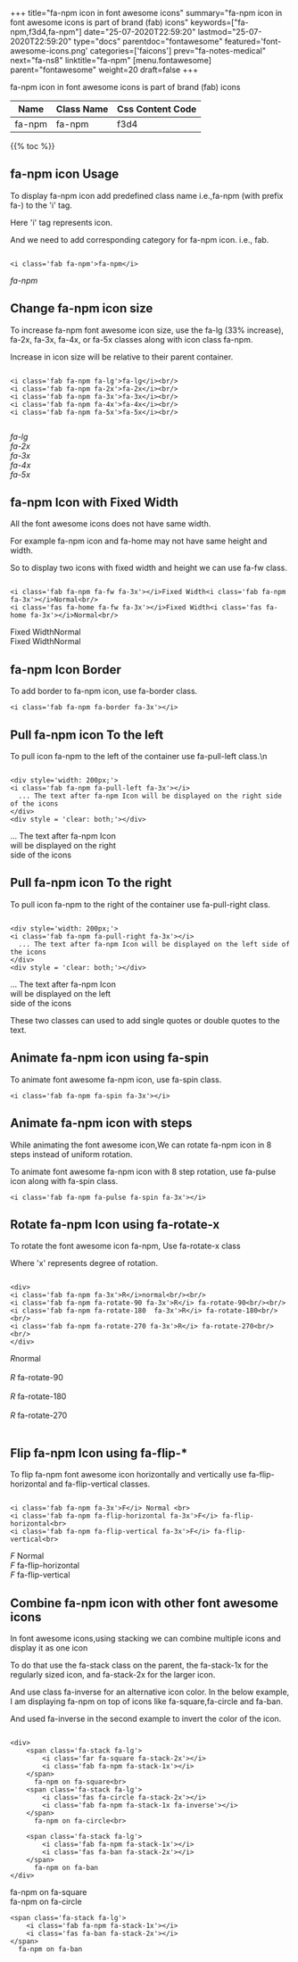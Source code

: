 +++
title="fa-npm icon in font awesome icons"
summary="fa-npm icon in font awesome icons is part of brand (fab) icons"
keywords=["fa-npm,f3d4,fa-npm"]
date="25-07-2020T22:59:20"
lastmod="25-07-2020T22:59:20"
type="docs"
parentdoc="fontawesome"
featured='font-awesome-icons.png'
categories=['faicons']
prev="fa-notes-medical"
next="fa-ns8"
linktitle="fa-npm"
[menu.fontawesome]
parent="fontawesome"
weight=20
draft=false
+++


fa-npm icon in font awesome icons is part of brand (fab) icons

<div class='table-responsive'><table class='table'><thead><tr><th>Name</th><th>Class Name</th><th>Css Content Code</th></tr></thead><tbody><tr><td>fa-npm</td><td>fa-npm</td><td>f3d4</td></tr></tbody></table></div>


{{% toc %}}


## fa-npm icon Usage

To display fa-npm icon add predefined class name i.e.,fa-npm (with prefix fa-) to the 'i' tag.

Here 'i' tag represents icon.

And we need to add corresponding category for fa-npm icon. i.e., fab.


```

<i class='fab fa-npm'>fa-npm</i>
```

<i class='fab fa-npm'>fa-npm</i>




## Change fa-npm icon size
To increase fa-npm font awesome icon size, use the fa-lg (33% increase), fa-2x, fa-3x, fa-4x, or fa-5x classes along with icon class fa-npm.

Increase in icon size will be relative to their parent container. 

```

<i class='fab fa-npm fa-lg'>fa-lg</i><br/>
<i class='fab fa-npm fa-2x'>fa-2x</i><br/>
<i class='fab fa-npm fa-3x'>fa-3x</i><br/>
<i class='fab fa-npm fa-4x'>fa-4x</i><br/>
<i class='fab fa-npm fa-5x'>fa-5x</i><br/>
            
```

<i class='fab fa-npm fa-lg'>fa-lg</i><br/>
<i class='fab fa-npm fa-2x'>fa-2x</i><br/>
<i class='fab fa-npm fa-3x'>fa-3x</i><br/>
<i class='fab fa-npm fa-4x'>fa-4x</i><br/>
<i class='fab fa-npm fa-5x'>fa-5x</i><br/>
            



## fa-npm Icon with Fixed Width 

All the font awesome icons does not have same width.

For example fa-npm icon and fa-home may not have same height and width.

So to display two icons with fixed width and height we can use fa-fw class.


```

<i class='fab fa-npm fa-fw fa-3x'></i>Fixed Width<i class='fab fa-npm fa-3x'></i>Normal<br/>
<i class='fas fa-home fa-fw fa-3x'></i>Fixed Width<i class='fas fa-home fa-3x'></i>Normal<br/>
```

<i class='fab fa-npm fa-fw fa-3x'></i>Fixed Width<i class='fab fa-npm fa-3x'></i>Normal<br/>
<i class='fas fa-home fa-fw fa-3x'></i>Fixed Width<i class='fas fa-home fa-3x'></i>Normal<br/>



## fa-npm Icon Border 

To add border to fa-npm icon, use fa-border class.


```
<i class='fab fa-npm fa-border fa-3x'></i>

```
<i class='fab fa-npm fa-border fa-3x'></i>





## Pull fa-npm icon To the left

To pull icon fa-npm to the left of the container use fa-pull-left class.\n

```

<div style='width: 200px;'>
<i class='fab fa-npm fa-pull-left fa-3x'></i>
  ... The text after fa-npm Icon will be displayed on the right side of the icons
</div>
<div style = 'clear: both;'></div>
```

<div style='width: 200px;'>
<i class='fab fa-npm fa-pull-left fa-3x'></i>
  ... The text after fa-npm Icon will be displayed on the right side of the icons
</div>
<div style = 'clear: both;'></div>




## Pull fa-npm icon To the right
To pull icon fa-npm to the right of the container use fa-pull-right class.

```

<div style='width: 200px;'>
<i class='fab fa-npm fa-pull-right fa-3x'></i>
  ... The text after fa-npm Icon will be displayed on the left side of the icons
</div>
<div style = 'clear: both;'></div>
```

<div style='width: 200px;'>
<i class='fab fa-npm fa-pull-right fa-3x'></i>
  ... The text after fa-npm Icon will be displayed on the left side of the icons
</div>
<div style = 'clear: both;'></div>

These two classes can used to add single quotes or double quotes to the text.


## Animate fa-npm icon using fa-spin
To animate font awesome fa-npm icon, use fa-spin class.

```
<i class='fab fa-npm fa-spin fa-3x'></i>
```
<i class='fab fa-npm fa-spin fa-3x'></i>




## Animate fa-npm icon with steps
While animating the font awesome icon,We can rotate fa-npm icon in 8 steps instead of uniform rotation.

To animate font awesome fa-npm icon with 8 step rotation, use fa-pulse icon along with fa-spin class.


```
<i class='fab fa-npm fa-pulse fa-spin fa-3x'></i>

```
<i class='fab fa-npm fa-pulse fa-spin fa-3x'></i>





## Rotate fa-npm Icon using fa-rotate-x
To rotate the font awesome icon fa-npm, Use fa-rotate-x class

Where 'x' represents degree of rotation.


```

<div>
<i class='fab fa-npm fa-3x'>R</i>normal<br/><br/>
<i class='fab fa-npm fa-rotate-90 fa-3x'>R</i> fa-rotate-90<br/><br/> 
<i class='fab fa-npm fa-rotate-180  fa-3x'>R</i> fa-rotate-180<br/><br/> 
<i class='fab fa-npm fa-rotate-270 fa-3x'>R</i> fa-rotate-270<br/><br/>
</div>
```

<div>
<i class='fab fa-npm fa-3x'>R</i>normal<br/><br/>
<i class='fab fa-npm fa-rotate-90 fa-3x'>R</i> fa-rotate-90<br/><br/> 
<i class='fab fa-npm fa-rotate-180  fa-3x'>R</i> fa-rotate-180<br/><br/> 
<i class='fab fa-npm fa-rotate-270 fa-3x'>R</i> fa-rotate-270<br/><br/>
</div>




## Flip fa-npm Icon using fa-flip-*
To flip fa-npm font awesome icon horizontally and vertically use fa-flip-horizontal and fa-flip-vertical classes. 

```

<i class='fab fa-npm fa-3x'>F</i> Normal <br>
<i class='fab fa-npm fa-flip-horizontal fa-3x'>F</i> fa-flip-horizontal<br>
<i class='fab fa-npm fa-flip-vertical fa-3x'>F</i> fa-flip-vertical<br>
```

<i class='fab fa-npm fa-3x'>F</i> Normal <br>
<i class='fab fa-npm fa-flip-horizontal fa-3x'>F</i> fa-flip-horizontal<br>
<i class='fab fa-npm fa-flip-vertical fa-3x'>F</i> fa-flip-vertical<br>




## Combine fa-npm icon with other font awesome icons
In font awesome icons,using stacking we can combine multiple icons and display it as one icon 

To do that use the fa-stack class on the parent, the fa-stack-1x for the regularly sized icon, and fa-stack-2x for the larger icon.

And use class fa-inverse for an alternative icon color. 
In the below example, I am displaying fa-npm on top of icons like fa-square,fa-circle and fa-ban.

And used fa-inverse in the second example to invert the color of the icon.

```

<div>
    <span class='fa-stack fa-lg'>
        <i class='far fa-square fa-stack-2x'></i>
        <i class='fab fa-npm fa-stack-1x'></i>
    </span>
      fa-npm on fa-square<br>
    <span class='fa-stack fa-lg'>
        <i class='fas fa-circle fa-stack-2x'></i>
        <i class='fab fa-npm fa-stack-1x fa-inverse'></i>
    </span>
      fa-npm on fa-circle<br>

    <span class='fa-stack fa-lg'>
        <i class='fab fa-npm fa-stack-1x'></i>
        <i class='fas fa-ban fa-stack-2x'></i>
    </span>
      fa-npm on fa-ban
</div>
```

<div>
    <span class='fa-stack fa-lg'>
        <i class='far fa-square fa-stack-2x'></i>
        <i class='fab fa-npm fa-stack-1x'></i>
    </span>
      fa-npm on fa-square<br>
    <span class='fa-stack fa-lg'>
        <i class='fas fa-circle fa-stack-2x'></i>
        <i class='fab fa-npm fa-stack-1x fa-inverse'></i>
    </span>
      fa-npm on fa-circle<br>

    <span class='fa-stack fa-lg'>
        <i class='fab fa-npm fa-stack-1x'></i>
        <i class='fas fa-ban fa-stack-2x'></i>
    </span>
      fa-npm on fa-ban
</div>






